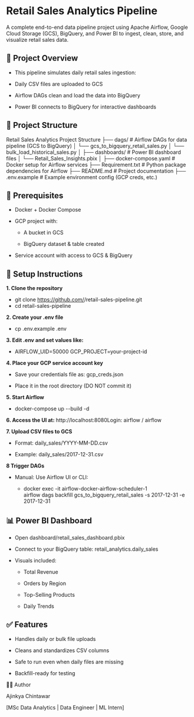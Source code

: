 # Retail Sales Analytics Pipeline

A complete end-to-end data pipeline project using Apache Airflow, Google Cloud Storage (GCS), BigQuery, and Power BI to ingest, clean, store, and visualize retail sales data.

## 🚀 Project Overview

* This pipeline simulates daily retail sales ingestion:

* Daily CSV files are uploaded to GCS

* Airflow DAGs clean and load the data into BigQuery

* Power BI connects to BigQuery for interactive dashboards

## 📁 Project Structure

Retail Sales Analytics Project Structure
├── dags/                          # Airflow DAGs for data pipeline (GCS to BigQuery)
│   └── gcs_to_bigquery_retail_sales.py
│   └── bulk_load_historical_sales.py
│
├── dashboards/                    # Power BI dashboard files
│   └── Retail_Sales_Insights.pbix
│
├── docker-compose.yaml           # Docker setup for Airflow services
├── Requirement.txt               # Python package dependencies for Airflow
├── README.md                     # Project documentation
├── .env.example                  # Example environment config (GCP creds, etc.)


## 🧰 Prerequisites

* Docker + Docker Compose

* GCP project with:

  * A bucket in GCS

  * BigQuery dataset & table created

* Service account with access to GCS & BigQuery

## 🔐 Setup Instructions

**1. Clone the repository**

  * git clone https://github.com/<your-username>/retail-sales-pipeline.git
  * cd retail-sales-pipeline

**2. Create your .env file**

  * cp .env.example .env

**3. Edit .env and set values like:**

  * AIRFLOW_UID=50000
    GCP_PROJECT=your-project-id

**4. Place your GCP service account key**

  * Save your credentials file as: gcp_creds.json
  
  * Place it in the root directory (DO NOT commit it)

**5. Start Airflow**

  * docker-compose up --build -d

**6. Access the UI at:** http://localhost:8080Login: airflow / airflow

**7. Upload CSV files to GCS**

  * Format: daily_sales/YYYY-MM-DD.csv
  
  * Example: daily_sales/2017-12-31.csv

**8 Trigger DAGs**

  * Manual: Use Airflow UI or CLI:
  
    * docker exec -it airflow-docker-airflow-scheduler-1 \
      airflow dags backfill gcs_to_bigquery_retail_sales -s 2017-12-31 -e 2017-12-31

## 📊 Power BI Dashboard

* Open dashboard/retail_sales_dashboard.pbix

* Connect to your BigQuery table: retail_analytics.daily_sales

* Visuals included:

  * Total Revenue
  
  * Orders by Region
  
  * Top-Selling Products
  
  * Daily Trends

## ✅ Features

  * Handles daily or bulk file uploads
  
  * Cleans and standardizes CSV columns
  
  * Safe to run even when daily files are missing
  
  * Backfill-ready for testing

🙋‍♂️ Author

Ajinkya Chintawar

[MSc Data Analytics | Data Engineer | ML Intern]

